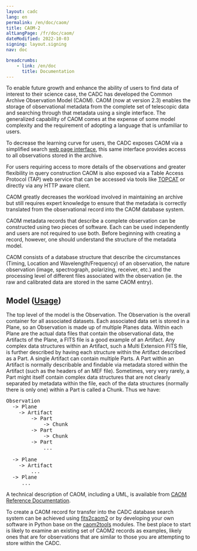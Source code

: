 ```yaml
---
layout: cadc
lang: en
permalink: /en/doc/caom/
title: CAOM-2
altLangPage: /fr/doc/caom/
dateModified: 2022-10-03
signing: layout.signing
nav: doc

breadcrumbs:
    - link: /en/doc
      title: Documentation
---
```


<p>
To enable future growth and enhance the ability of users to find data of interest to their science case, the CADC
has developed the Common Archive Observation Model (CAOM). CAOM (now at version 2.3) enables the storage of
observational metadata from the complete set of telescopic data and searching through that metadata using a
single interface. The generalized capability of CAOM comes at the expense of some model complexity and the
requirement of adopting a language that is unfamiliar to users.

To decrease the learning curve for users, the CADC exposes CAOM via a simplified search 
<a href="/en/search/">web page interface</a>, this same interface provides access to all observations stored in 
the archive.

For users requiring access to more details of the observations and greater flexibility in query construction CAOM
is also exposed via a Table Access Protocol (TAP) web service that can be accessed via tools like 
<a href="http://www.star.bris.ac.uk/~mbt/topcat/#install">TOPCAT</a> or directly via any HTTP aware client.

CAOM greatly decreases the workload involved in maintaining an archive but still requires expert knowledge to ensure
that the metadata is correctly translated from the observational record into the CAOM database system.
</p>

<p>
CAOM metadata records that describe a complete observation can be constructed using two pieces of software.
Each can be used independently and users are not required to use both. Before beginning with creating a record,
however, one should understand the structure of the metadata model.
</p>
<p>
CAOM consists of a database structure that describe the circumstances (Timing, Location and Wavelength/Frequency) of
an observation, the nature observation (image, spectrograph, polarizing, receiver, etc.) and the processing level
of different files associated with the observation (ie. the raw and calibrated data are stored
in the same CAOM entry).
</p>

<h2>Model (<a href="https://github.com/opencadc/caom2tools/blob/master/doc">Usage</a>)</h2>

<p>
The top level of the model is the Observation.  The Observation is the overall container for all
associated datasets.  Each associated data set is stored in a Plane, so an Observation is made up of multiple
Planes data.  Within each Plane are the actual data files that contain the observational data, the Artifacts
of the Plane, a FITS file is a good example of an Artifact.  Any complex data structures within an Artifact, such
a Multi Extension FITS file, is further described by having each structure within the Artifact described as a Part.
A single Artifact can contain multiple Parts.  A Part within an Artifact is normally describable and findable
via metadata stored within the Artifact (such as the headers of an MEF file).   Sometimes, very very rarely, a
Part might itself contain complex data structures that are not clearly separated by metadata within the file,
each of the data structures (normally there is only one) within a Part is called a Chunk.  Thus we have:
</p>

<pre>Observation
  -&gt; Plane 
    -&gt; Artifact
        -&gt; Part 
            -&gt; Chunk 
        -&gt; Part 
            -&gt; Chunk 
        -&gt; Part 
            ...

  -&gt; Plane
    -&gt; Artifact 
        ... 
  -&gt; Plane 
     ...
</pre>

<p>A technical description of CAOM, including a UML, is available from <a href="https://www.opencadc.org/caom2">CAOM Reference Documentation</a>.</p>

<p>
To create a CAOM record for transfer into the CADC database search system can be achieved using 
<a href="https://github.com/opencadc/caom2/tree/master/fits2caom2">fits2caom2</a> or by developing your own software 
in Python base on the <a href="https://github.com/opencadc/caom2tools">caom2tools</a> modules.  The best place to
start is likely to examine an existing set of CAOM2 records as examples, likely ones that are for observations
that are similar to those you are attempting to store within the CADC.
</p>
